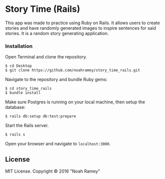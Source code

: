 # Story Time (Rails)

This app was made to practice using Ruby on Rails. It allows users to create stories and have randomly generated images to inspire sentences for said stories. It is a random story generating application.

### Installation

Open Terminal and clone the repository.  
```
$ cd Desktop
$ git clone https://github.com/noahramey/story_time_rails.git
```

Navigate to the repository and bundle Ruby gems:
```
$ cd story_time_rails
$ bundle install
```

Make sure Postgres is running on your local machine, then setup the database:
```
$ rails db:setup db:test:prepare
```

Start the Rails server.
```
$ rails s
```

Open your browser and navigate to `localhost:3000`.


License
-------

MIT License. Copyright &copy; 2016 "Noah Ramey"

